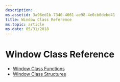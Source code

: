 ```yaml
---
description: .
ms.assetid: 3a96ed1b-7340-4661-ae98-4e0cb0debd41
title: Window Class Reference
ms.topic: article
ms.date: 05/31/2018
---
```


# Window Class Reference

-   [Window Class Functions](window-class-functions.md)
-   [Window Class Structures](window-class-structures.md)

 

 



